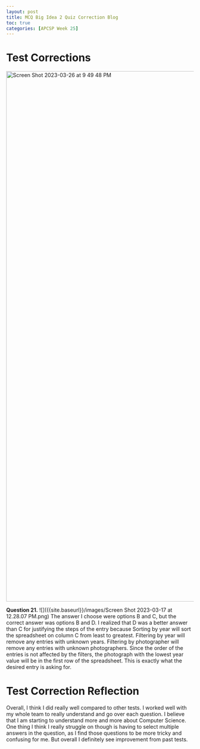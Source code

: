 ```yaml
---
layout: post
title: MCQ Big Idea 2 Quiz Correction Blog 
toc: true
categories: [APCSP Week 25]
---
```


# Test Corrections
<img width="1422" alt="Screen Shot 2023-03-26 at 9 49 48 PM" src="https://user-images.githubusercontent.com/111466901/227843558-8db42ca9-f6c7-4d9c-b9b7-c169a6640c2b.png">

**Question 21.**
![]({{site.baseurl}}/images/Screen Shot 2023-03-17 at 12.28.07 PM.png)
The answer I choose were options B and C, but the correct answer was options B and D. I realized that D was a better answer than C for justifying the steps of the entry because Sorting by year will sort the spreadsheet on column C from least to greatest. Filtering by year will remove any entries with unknown years. Filtering by photographer will remove any entries with unknown photographers. Since the order of the entries is not affected by the filters, the photograph with the lowest year value will be in the first row of the spreadsheet. This is exactly what the desired entry is asking for.

# Test Correction Reflection
Overall, I think I did really well compared to other tests. I worked well with my whole team to really understand and go over each question. I believe that I am starting to understand more and more about Computer Science. One thing I think I really struggle on though is having to select multiple answers in the question, as I find those questions to be more tricky and confusing for me. But overall I definitely see improvement from past tests.